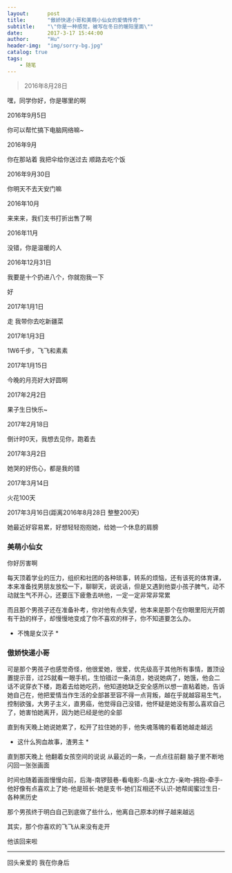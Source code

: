 ```yaml
---
layout:      post
title:       "傲娇快递小哥和美萌小仙女的爱情传奇"
subtitle:    "\"你是一种感觉，被写在冬日的暖阳里面\""
date:        2017-3-17 15:44:00
author:      "Hu"
header-img:  "img/sorry-bg.jpg"
catalog: true
tags:
    - 随笔
---
```


>2016年8月28日

嘿，同学你好，你是哪里的啊

2016年9月5日

你可以帮忙搞下电脑网络嘛~

2016年9月

你在那站着 我把伞给你送过去 顺路去吃个饭

2016年9月30日

你明天不去天安门嘛

2016年10月

来来来，我们支书打折出售了啊

2016年11月

没错，你是温暖的人

2016年12月31日

我要是十个扔进八个，你就抱我一下

好

2017年1月1日

走 我带你去吃新疆菜

2017年1月3日

1W6千步，飞飞和素素

2017年1月15日

今晚的月亮好大好圆啊

2017年2月2日

果子生日快乐~

2017年2月18日

倒计时0天，我想去见你，跑着去

2017年3月2日

她哭的好伤心，都是我的错

2017年3月14日

火花100天

2017年3月16日(距离2016年8月28日 整整200天)

她最近好容易累，好想轻轻抱抱她，给她一个休息的肩膀

### 美萌小仙女

你好厉害啊

每天顶着学业的压力，组织和社团的各种琐事，转系的烦恼，还有该死的体育课，本来准备找男朋友放松一下，聊聊天，说说话，但是又遇到他耍小孩子脾气，动不动就生气不开心，还要压下疲惫去哄他，一定一定非常非常累

而且那个男孩子还在准备补考，你对他有点失望，他本来是那个在你眼里阳光开朗有干劲的样子，却慢慢地变成了你不喜欢的样子，你不知道要怎么办。

* 不愧是女汉子 *

### 傲娇快递小哥

可是那个男孩子也感觉奇怪，他很爱她，很爱，优先级高于其他所有事情，置顶设置提示音，过2S就看一眼手机，生怕错过一条消息，她说她病了，她饿，他会二话不说穿衣下楼，跑着去给她吃药，他知道她缺乏安全感所以想一直粘着她，告诉她自己在，他把爱情当作生活的全部甚至容不得一点背叛，越在乎就越容易生气，控制欲强，大男子主义，直男癌，他觉得自己没错，他怀疑是她没有那么喜欢自己了，她害怕她离开，因为她已经是他的全部

直到有天晚上她说她累了，松开了拉住她的手，他失魂落魄的看着她越走越远

* 这什么狗血故事，渣男主 *

直到那天晚上 他翻着女孩空间的说说 从最近的一条，一点点往前翻 脑子里不断地闪回一张张画面

时间也随着画面慢慢向前，后海-南锣鼓巷-看电影-鸟巢-水立方-亲吻-拥抱-牵手-他好像有点喜欢上了她-他是班长-她是支书-她们互相还不认识-她帮闺蜜过生日-各种黑历史

那个男孩终于明白自己到底做了些什么，他离自己原本的样子越来越远

其实，那个你喜欢的飞飞从来没有走开

他该回来啦

<hr>

回头亲爱的 我在你身后